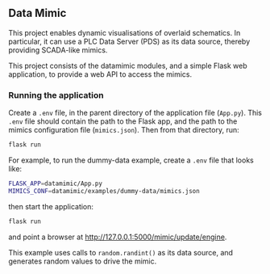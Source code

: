 ## Data Mimic

This project enables dynamic visualisations of overlaid schematics.  In particular, it can use a PLC Data Server (PDS) as its data source, thereby providing SCADA-like mimics.

This project consists of the datamimic modules, and a simple Flask web application, to provide a web API to access the mimics.

### Running the application

Create a `.env` file, in the parent directory of the application file (`App.py`).  This `.env` file should contain the path to the Flask app, and the path to the mimics configuration file (`mimics.json`).  Then from that directory, run:

```bash
flask run
```

For example, to run the dummy-data example, create a `.env` file that looks like:

```bash
FLASK_APP=datamimic/App.py
MIMICS_CONF=datamimic/examples/dummy-data/mimics.json

```

then start the application:

```bash
flask run
```

and point a browser at http://127.0.0.1:5000/mimic/update/engine.

This example uses calls to `random.randint()` as its data source, and generates random values to drive the mimic.

